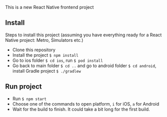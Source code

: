 This is a new React Native frontend project

## Install

Steps to install this project (assuming you have everything ready for a React Native project: Metro, Simulators etc.)
- Clone this repository
- Install the project `$ npm install`
- Go to ios folder `$ cd ios`, run `$ pod install`
- Go back to main folder `$ cd ..` and go to android folder `$ cd android`, install Gradle project `$ ./gradlew`

## Run project

- Run `$ npm start`
- Choose one of the commands to open platform, `i` for iOS, `a` for Android
- Wait for the build to finish. It could take a bit long for the first build.
